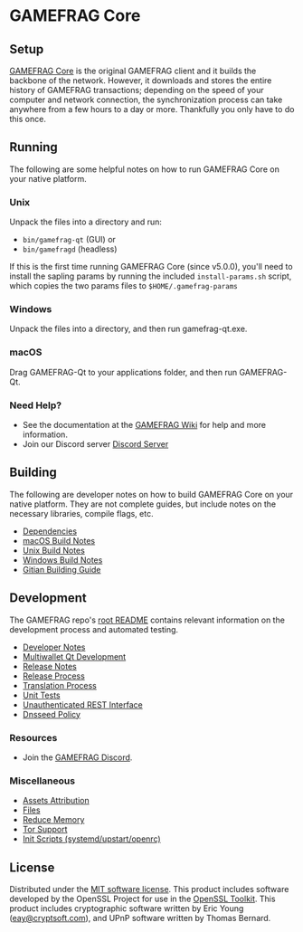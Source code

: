 GAMEFRAG Core
=============

Setup
---------------------
[GAMEFRAG Core](http://game-frag.com/wallet) is the original GAMEFRAG client and it builds the backbone of the network. However, it downloads and stores the entire history of GAMEFRAG transactions; depending on the speed of your computer and network connection, the synchronization process can take anywhere from a few hours to a day or more. Thankfully you only have to do this once.

Running
---------------------
The following are some helpful notes on how to run GAMEFRAG Core on your native platform.

### Unix

Unpack the files into a directory and run:

- `bin/gamefrag-qt` (GUI) or
- `bin/gamefragd` (headless)

If this is the first time running GAMEFRAG Core (since v5.0.0), you'll need to install the sapling params by running the included `install-params.sh` script, which copies the two params files to `$HOME/.gamefrag-params`

### Windows

Unpack the files into a directory, and then run gamefrag-qt.exe.

### macOS

Drag GAMEFRAG-Qt to your applications folder, and then run GAMEFRAG-Qt.

### Need Help?

* See the documentation at the [GAMEFRAG Wiki](https://github.com/Game-Frag/game-frag-coin/wiki)
for help and more information.
* Join our Discord server [Discord Server](https://discord.game-frag.com)

Building
---------------------
The following are developer notes on how to build GAMEFRAG Core on your native platform. They are not complete guides, but include notes on the necessary libraries, compile flags, etc.

- [Dependencies](dependencies.md)
- [macOS Build Notes](build-osx.md)
- [Unix Build Notes](build-unix.md)
- [Windows Build Notes](build-windows.md)
- [Gitian Building Guide](gitian-building.md)

Development
---------------------
The GAMEFRAG repo's [root README](/README.md) contains relevant information on the development process and automated testing.

- [Developer Notes](developer-notes.md)
- [Multiwallet Qt Development](multiwallet-qt.md)
- [Release Notes](release-notes.md)
- [Release Process](release-process.md)
- [Translation Process](translation_process.md)
- [Unit Tests](unit-tests.md)
- [Unauthenticated REST Interface](REST-interface.md)
- [Dnsseed Policy](dnsseed-policy.md)

### Resources
* Join the [GAMEFRAG Discord](https://discord.game-frag.com).

### Miscellaneous
- [Assets Attribution](assets-attribution.md)
- [Files](files.md)
- [Reduce Memory](reduce-memory.md)
- [Tor Support](tor.md)
- [Init Scripts (systemd/upstart/openrc)](init.md)

License
---------------------
Distributed under the [MIT software license](/COPYING).
This product includes software developed by the OpenSSL Project for use in the [OpenSSL Toolkit](https://www.openssl.org/). This product includes
cryptographic software written by Eric Young ([eay@cryptsoft.com](mailto:eay@cryptsoft.com)), and UPnP software written by Thomas Bernard.
